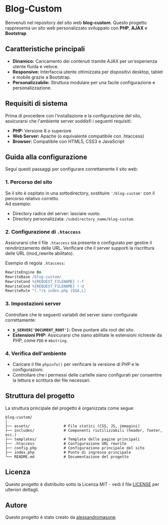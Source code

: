 # Blog-Custom

Benvenuti nel repository del sito web **blog-custom**. Questo progetto rappresenta un sito web personalizzato sviluppato con **PHP**, **AJAX** e **Bootstrap**.

## Caratteristiche principali

- **Dinamico:** Caricamento dei contenuti tramite AJAX per un'esperienza utente fluida e veloce.
- **Responsive:** Interfaccia utente ottimizzata per dispositivi desktop, tablet e mobile grazie a Bootstrap.
- **Personalizzabile:** Struttura modulare per una facile configurazione e personalizzazione.



## Requisiti di sistema

Prima di procedere con l'installazione e la configurazione del sito, assicurarsi che l'ambiente server soddisfi i seguenti requisiti:

- **PHP:** Versione 8 o superiore
- **Web Server:** Apache (o equivalente compatibile con .htaccess)
- **Browser:** Compatibile con HTML5, CSS3 e JavaScript



## Guida alla configurazione

Segui questi passaggi per configurare correttamente il sito web:

### 1. Percorso del sito
Se il sito è ospitato in una sottodirectory, sostituire `'/blog-custom'` con il percorso relativo corretto.  
Ad esempio:  
- Directory radice del server: lasciare vuoto.  
- Directory personalizzata: `/subdirectory_name/blog-custom`.

### 2. Configurazione di `.htaccess`
Assicurarsi che il file `.htaccess` sia presente e configurato per gestire il reindirizzamento delle URL. Verificare che il server supporti la riscrittura delle URL (mod_rewrite abilitato).

Esempio di regola `.htaccess`:
```apache
RewriteEngine On
RewriteBase /blog-custom/
RewriteCond %{REQUEST_FILENAME} !-f
RewriteCond %{REQUEST_FILENAME} !-d
RewriteRule ^(.*)$ index.php [QSA,L]
```

### 3. Impostazioni server
Controllare che le seguenti variabili del server siano configurate correttamente:
- **`$_SERVER['DOCUMENT_ROOT']`:** Deve puntare alla root del sito.
- **Estensioni PHP:** Assicurarsi che siano abilitate le estensioni richieste da PHP, come `PDO` e `mbstring`.

### 4. Verifica dell'ambiente
- Caricare il file `phpinfo()` per verificare la versione di PHP e le configurazioni.
- Controllare che i permessi delle cartelle siano configurati per consentire la lettura e scrittura dei file necessari.



## Struttura del progetto

La struttura principale del progetto è organizzata come segue:

```
blog-custom/
│
├── assets/               # File statici (CSS, JS, immagini)
├── includes/             # Componenti riutilizzabili (header, footer, ecc.)
├── templates/            # Template delle pagine principali
├── .htaccess             # Configurazione URL rewrite
├── config.php            # Configurazione principale del sito
├── index.php             # Punto di ingresso principale
└── README.md             # Documentazione del progetto
```



## Licenza

Questo progetto è distribuito sotto la Licenza MIT - vedi il file [LICENSE](LICENSE) per ulteriori dettagli.


## Autore

Questo progetto è stato creato da [alessandromasone](https://github.com/alessandromasone).